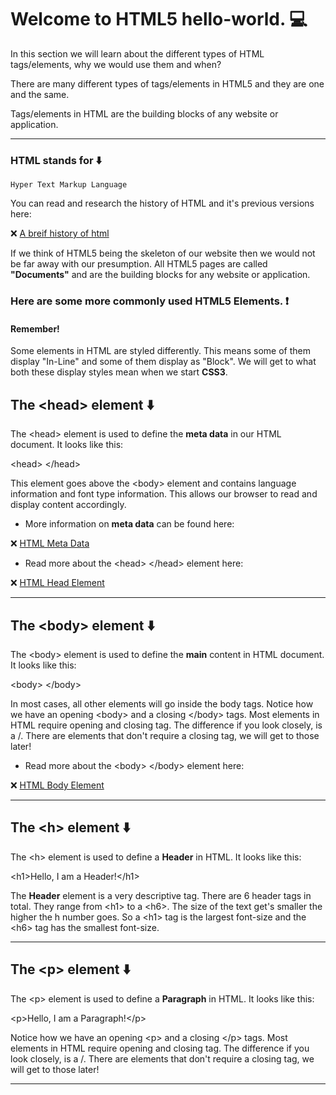 # Welcome to HTML5 hello-world.  :computer:

In this section we will learn about the different types of HTML tags/elements, why we would use them and when?

There are many different types of tags/elements in HTML5 and they are one and the same.

Tags/elements in HTML are the building blocks of any website or application.

___

### HTML stands for   :arrow_down:
```
Hyper Text Markup Language
```

You can read and research the history of HTML and it's previous versions here:

:x: [A breif history of html](https://www.wired.com/1997/04/a-brief-history-of-html/)

If we think of HTML5 being the skeleton of our website then we would not be far away with our presumption.
All HTML5 pages are called <b>"Documents"</b> and are the building blocks for any website or application.

### Here are some more commonly used HTML5 Elements.   :heavy_exclamation_mark:

#### Remember!
Some elements in HTML are styled differently. This means some of them display "In-Line" and some of them display as "Block". We will get to what both these display styles mean when we start <b>CSS3</b>.

## The &#60;head&#62; element   :arrow_down:
The &#60;head&#62; element is used to define the <b>meta data</b> in our HTML document. It looks like this:

&#60;head&#62; &#60;/head&#62;

This element goes above the &#60;body&#62; element and contains language information and font type information. This allows our browser to read and display content accordingly.

* More information on <b>meta data</b> can be found here:


:x: [HTML Meta Data](https://developer.mozilla.org/en-US/docs/Learn/HTML/Introduction_to_HTML/The_head_metadata_in_HTML)


* Read more about the &#60;head&#62; &#60;/head&#62; element here:

:x: [HTML Head Element](https://developer.mozilla.org/en-US/docs/Web/HTML/Element/head)

___

## The &#60;body&#62; element   :arrow_down:
The &#60;body&#62; element is used to define the <b>main</b> content in HTML document. It looks like this:

&#60;body&#62; &#60;/body&#62;

In most cases, all other elements will go inside the body tags.
Notice how we have an opening &#60;body&#62; and a closing &#60;/body&#62; tags. Most elements in HTML require opening and closing tag. The difference if you look closely, is a /.
There are elements that don't require a closing tag, we will get to those later!

* Read more about the &#60;body&#62; &#60;/body&#62; element here:

:x: [HTML Body Element](https://developer.mozilla.org/en-US/docs/Web/HTML/Element/body)


___

## The &#60;h&#62; element   :arrow_down:
The &#60;h&#62; element is used to define a <b>Header</b> in HTML. It looks like this:

&#60;h1&#62;Hello, I am a Header!&#60;/h1&#62;

The <b>Header</b> element is a very descriptive tag. There are 6 header tags in total. They range from &#60;h1&#62; to a &#60;h6&#62;. The size of the text get's smaller the higher the h number goes. So a &#60;h1&#62; tag is the largest font-size and the &#60;h6&#62; tag has the smallest font-size.

___

## The &#60;p&#62; element   :arrow_down:
The &#60;p&#62; element is used to define a <b>Paragraph</b> in HTML. It looks like this:

&#60;p&#62;Hello, I am a Paragraph!&#60;/p&#62;

Notice how we have an opening &#60;p&#62; and a closing &#60;/p&#62; tags. Most elements in HTML require opening and closing tag. The difference if you look closely, is a /.
There are elements that don't require a closing tag, we will get to those later!

___

